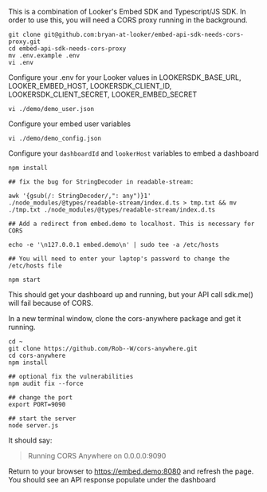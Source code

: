 This is a combination of Looker's Embed SDK and Typescript/JS SDK. In order to use this, you will need a CORS proxy running in the background.

```
git clone git@github.com:bryan-at-looker/embed-api-sdk-needs-cors-proxy.git
cd embed-api-sdk-needs-cors-proxy
mv .env.example .env
vi .env
```

Configure your .env for your Looker values in LOOKERSDK_BASE_URL, LOOKER_EMBED_HOST, LOOKERSDK_CLIENT_ID, LOOKERSDK_CLIENT_SECRET, LOOKER_EMBED_SECRET

`vi ./demo/demo_user.json`

Configure your embed user variables

`vi ./demo/demo_config.json`

Configure your `dashboardId` and `lookerHost` variables to embed a dashboard

```
npm install

## fix the bug for StringDecoder in readable-stream:

awk '{gsub(/: StringDecoder/,": any")}1' ./node_modules/@types/readable-stream/index.d.ts > tmp.txt && mv ./tmp.txt ./node_modules/@types/readable-stream/index.d.ts

## Add a redirect from embed.demo to localhost. This is necessary for CORS

echo -e '\n127.0.0.1 embed.demo\n' | sudo tee -a /etc/hosts

## You will need to enter your laptop's password to change the /etc/hosts file

npm start
```

This should get your dashboard up and running, but your API call sdk.me() will fail because of CORS.

In a new terminal window, clone the cors-anywhere package and get it running.

```
cd ~
git clone https://github.com/Rob--W/cors-anywhere.git
cd cors-anywhere
npm install

## optional fix the vulnerabilities
npm audit fix --force

## change the port
export PORT=9090

## start the server
node server.js
```

It should say:
> Running CORS Anywhere on 0.0.0.0:9090


Return to your browser to https://embed.demo:8080 and refresh the page.
You should see an API response populate under the dashboard

